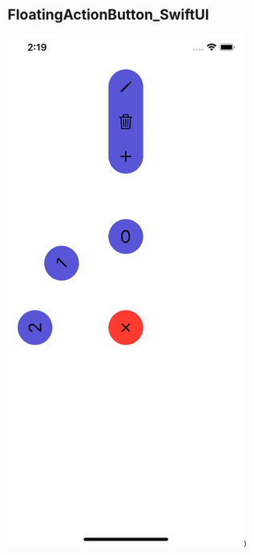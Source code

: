 # FloatingActionButton_SwiftUI



![ALT test](https://github.com/cmadrid19/FloatingActionButton_SwiftUI/blob/main/ArcMenuAnimation/images/Simulator%20Screen%20Shot%20-%20iPhone%2012%20mini%20-%202021-02-20%20at%2002.19.57.png))

